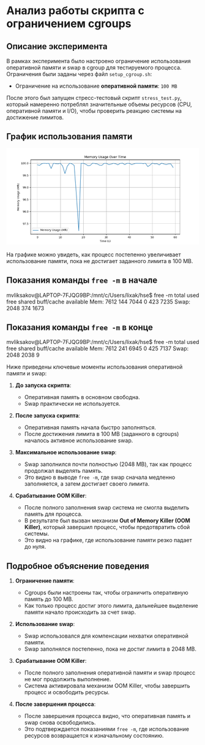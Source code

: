 # Анализ работы скрипта с ограничением cgroups

## Описание эксперимента

В рамках эксперимента было настроено ограничение использования оперативной памяти и swap в cgroup для тестируемого процесса. Ограничения были заданы через файл `setup_cgroup.sh`:
- Ограничение на использование **оперативной памяти**: `100 MB`

После этого был запущен стресс-тестовый скрипт `stress_test.py`, который намеренно потреблял значительные объемы ресурсов (CPU, оперативной памяти и I/O), чтобы проверить реакцию системы на достижение лимитов.

## График использования памяти

![Memory Usage Over Time](memory_usage.png)

На графике можно увидеть, как процесс постепенно увеличивает использование памяти, пока не достигает заданного лимита в 100 MB.

## Показания команды `free -m` в начале

mvliksakov@LAPTOP-7FJQG9BP:/mnt/c/Users/lixak/hse$ free -m
              total        used        free      shared  buff/cache   available
Mem:           7612         144        7044           0         423        7235
Swap:          2048         374        1673

## Показания команды `free -m` в конце


mvliksakov@LAPTOP-7FJQG9BP:/mnt/c/Users/lixak/hse$ free -m
              total        used        free      shared  buff/cache   available
Mem:           7612         241        6945           0         425        7137
Swap:          2048        2038           9

Ниже приведены ключевые моменты использования оперативной памяти и swap:

1. **До запуска скрипта**:
   - Оперативная память в основном свободна.
   - Swap практически не используется.

2. **После запуска скрипта**:
   - Оперативная память начала быстро заполняться.
   - После достижения лимита в 100 MB (заданного в cgroups) началось активное использование swap.

3. **Максимальное использование swap**:
   - Swap заполнился почти полностью (2048 MB), так как процесс продолжал выделять память.
   - Это видно в выводе `free -m`, где swap сначала медленно заполняется, а затем достигает своего лимита.

4. **Срабатывание OOM Killer**:
   - После полного заполнения swap система не смогла выделить память для процесса.
   - В результате был вызван механизм **Out of Memory Killer (OOM Killer)**, который завершил процесс, чтобы предотвратить сбой системы.
   - Это видно на графике, где использование памяти резко падает до нуля.

## Подробное объяснение поведения

1. **Ограничение памяти**:
   - Cgroups были настроены так, чтобы ограничить оперативную память до 100 MB. 
   - Как только процесс достиг этого лимита, дальнейшее выделение памяти начало происходить за счет swap.

2. **Использование swap**:
   - Swap использовался для компенсации нехватки оперативной памяти.
   - Swap заполнялся постепенно, пока не достиг лимита в 2048 MB.

3. **Срабатывание OOM Killer**:
   - После полного заполнения оперативной памяти и swap процесс не мог продолжить выполнение.
   - Система активировала механизм OOM Killer, чтобы завершить процесс и освободить ресурсы.

4. **После завершения процесса**:
   - После завершения процесса видно, что оперативная память и swap снова освободились.
   - Это подтверждается показаниями `free -m`, где использование ресурсов возвращается к изначальному состоянию.


